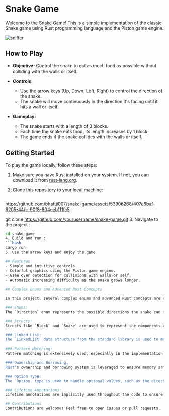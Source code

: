 # Snake Game

Welcome to the Snake Game! This is a simple implementation of the classic Snake game using Rust programming language and the Piston game engine.

<p align="left">  <img src="https://media.giphy.com/media/v1.Y2lkPTc5MGI3NjExcHIyMjN5OXRxYThodnlocDhiOWh1M3BwdGk1cWxsY3NmcnNmd2VvZCZlcD12MV9pbnRlcm5hbF9naWZfYnlfaWQmY3Q9Zw/Lni24Q8EbAu6OMxbl0/giphy.gif" alt="sniffer" /> 
   </p>

## How to Play

- **Objective:** Control the snake to eat as much food as possible without colliding with the walls or itself.

- **Controls:**
  - Use the arrow keys (Up, Down, Left, Right) to control the direction of the snake.
  - The snake will move continuously in the direction it's facing until it hits a wall or itself.

- **Gameplay:**
  - The snake starts with a length of 3 blocks.
  - Each time the snake eats food, its length increases by 1 block.
  - The game ends if the snake collides with the walls or itself.

## Getting Started

To play the game locally, follow these steps:

1. Make sure you have Rust installed on your system. If not, you can download it from [rust-lang.org](https://www.rust-lang.org/tools/install).

2. Clone this repository to your local machine:
   ```bash

https://github.com/bhattji007/snake-game/assets/53906268/407a6baf-6205-44fc-90f8-804eeb111fc5


   git clone https://github.com/yourusername/snake-game.git
3. Navigate to the project :
   ```bash
   cd snake-game
4. Build and run :
   ```bash
   cargo run
5. Use the arrow keys and enjoy the game
   
## Features
  - Simple and intuitive controls.
  - Colorful graphics using the Piston game engine.
  - Game over detection for collisions with walls or self.
  - Automatic increasing difficulty as the snake grows longer.

## Complex Enums and Advanced Rust Concepts

In this project, several complex enums and advanced Rust concepts are utilized to manage game mechanics and state efficiently:

### Enums:
The `Direction` enum represents the possible directions the snake can move.

### Structs:
Structs like `Block` and `Snake` are used to represent the components of the game, such as individual blocks of the snake's body and the snake itself.

### Linked List:
The `LinkedList` data structure from the standard library is used to manage the snake's body efficiently.

### Pattern Matching:
Pattern matching is extensively used, especially in the implementation of the `Direction` enum's `opposite` method and the `move_forward` method of the `Snake` struct.

### Ownership and Borrowing:
Rust's ownership and borrowing system is leveraged to ensure memory safety and prevent runtime errors, particularly in methods that manipulate the snake's body.

### Option Type:
The `Option` type is used to handle optional values, such as the direction of the snake's movement and the tail of the snake.

### Lifetime Annotations:
Lifetime annotations are implicitly used throughout the code to ensure that references remain valid for the duration they are used.

## Contributions
Contributions are welcome! Feel free to open issues or pull requests.
